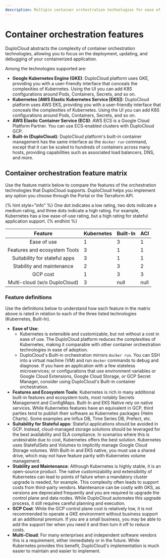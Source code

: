 ```yaml
---
description: Multiple container orchestration technologies for ease of consumption
---
```


# Container orchestration features

DuploCloud abstracts the complexity of container orchestration technologies, allowing you to focus on the deployment, updating, and debugging of your containerized application.&#x20;

Among the technologies supported are:

* **Google Kubernetes Engine (GKE)**: DuploCloud platform uses GKE, providing you with a user-friendly interface that conceals the complexities of Kubernetes. Using the UI you can add K8S configurations around Pods, Containers, Secrets, and so on.&#x20;
* **Kubernetes (AWS Elastic Kubernetes Service \[EKS])**: DuploCloud platform uses AWS EKS, providing you with a user-friendly interface that conceals the complexities of Kubernetes. Using the UI you can add K8S configurations around Pods, Containers, Secrets, and so on.&#x20;
* **AWS Elastic Container Service (ECS)**: AWS ECS is a Google Cloud Platform Partner. You can use ECS-enabled clusters with DuploCloud GCP.
* **Built-in (DuploCloud)**: DuploCloud platform's built-in container management has the same interface as the `docker run` command, except that it can be scaled to hundreds of containers across many hosts, providing capabilities such as associated load balancers, DNS, and more.

## Container orchestration feature matrix

Use the feature matrix below to compare the features of the orchestration technologies that DuploCloud supports.  DuploCloud helps you implement any option you choose through the Portal or the Terraform API.

{% hint style="info" %}
One dot indicates a low rating, two dots indicate a medium rating, and three dots indicate a high rating. For example, Kubernetes has a low ease-of-use rating, but a high rating for stateful application support.
{% endhint %}



<table><thead><tr><th align="center">Feature</th><th data-type="rating" data-max="3">Kubernetes</th><th data-type="rating" data-max="3">Built-In</th><th data-hidden data-type="rating" data-max="3">ACI</th></tr></thead><tbody><tr><td align="center">Ease of use</td><td>1</td><td>3</td><td>1</td></tr><tr><td align="center">Features and ecosystem Tools</td><td>3</td><td>1</td><td>1</td></tr><tr><td align="center">Suitability for stateful apps</td><td>3</td><td>1</td><td>1</td></tr><tr><td align="center">Stability and maintenance</td><td>2</td><td>3</td><td>2</td></tr><tr><td align="center">GCP cost</td><td>1</td><td>3</td><td>3</td></tr><tr><td align="center">Multi-cloud (w/o DuploCloud)</td><td>3</td><td>null</td><td>null</td></tr></tbody></table>

### **Feature definitions**

Use the definitions below to understand how each feature in the matrix above is rated in relation to each of the three listed technologies (Kubernetes, Built-In).&#x20;

* **Ease of Use**:&#x20;
  * Kubernetes is extensible and customizable, but not without a cost in ease of use. The DuploCloud platform reduces the complexities of Kubernetes, making it comparable with other container orchestration technologies in ease of adoption.
  * DuploCloud's Built-in orchestration mirrors `docker run`. You can SSH into a virtual machine (VM) and run `docker` commands to debug and diagnose. If you have an application with a few stateless microservices; or configurations that use environment variables or Google Cloud Extensions, Google Cloud Storage, or GCP Secret Manager, consider using DuploCloud's Built-in container orchestration.
* **Features and Ecosystem Tools**: Kubernetes is rich in many additional built-in features and ecosystem tools, most notably Secrets Management and ConfigMaps. Built-In and EKS Native rely on native services. While Kubernetes features have an equivalent in GCP, third parties tend to publish their software as Kubernetes packages (Helm Charts). Some examples are Influx DB, Time Series DB, Prefect, etc.
* **Suitability for Stateful apps**: Stateful applications should be avoided in GCP. Instead, cloud-managed storage solutions should be leveraged for the best availability and SLA compliance. In scenarios where this is undesirable due to cost, Kubernetes offers the best solution.  Kubernetes uses StatefulSets and Volumes to implicitly manage Google Cloud Storage volumes. With Built-in and EKS native, you must use a shared drive, which may not have feature parity with Kubernetes volume management.
* **Stability and Maintenance**: Although Kubernetes is highly stable, it is an open-source product. The native customizability and extensibility of Kubernetes can lead to points of failure when a mandatory cluster upgrade is needed, for example. This complexity often leads to support costs from third-party vendors. Maintenance can be costly with GKS, as versions are deprecated frequently and you are required to upgrade the control plane and data nodes. While DuploCloud automates this upgrade process, it still requires careful planning and execution.
* **GCP Cost**: While the GCP control plane cost is relatively low, it is not recommended to operate a GKE environment without business support at an additional premium. If you are a small business, you may be able to add the support tier when you need it and then turn it off to reduce costs. &#x20;
* **Multi-Cloud**: For many enterprises and independent software vendors this is a requirement, either immediately or in the future. While Kubernetes provides this benefit, DuploCloud's implementation is much easier to maintain and easier to implement.         &#x20;
